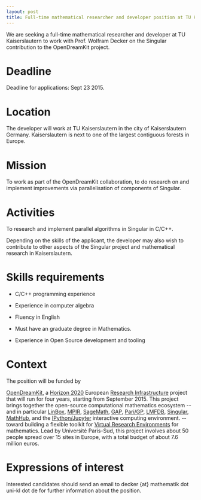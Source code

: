 ```yaml
---
layout: post
title: Full-time mathematical researcher and developer position at TU Kaiserslautern for up to four years beginning November 2015
---
```


We are seeking a full-time mathematical researcher and developer at TU Kaiserslautern to work with Prof. Wolfram Decker on the Singular contribution to the OpenDreamKit project.

# Deadline

Deadline for applications: Sept 23 2015.

# Location

The developer will work at TU Kaiserslautern in the city of Kaiserslautern Germany. Kaiserslautern is next to one of the largest contiguous forests in Europe.

# Mission

To work as part of the OpenDreamKit collaboration, to do research on and implement improvements via parallelisation of components of Singular.

# Activities

To research and implement parallel algorithms in Singular in C/C++.

Depending on the skills of the applicant, the developer may also wish to contribute to other aspects of the Singular project and mathematical research in Kaiserslautern.

# Skills requirements

- C/C++ programming experience

- Experience in computer algebra

- Fluency in English

- Must have an graduate degree in Mathematics.

- Experience in Open Source development and tooling

# Context

The position will be funded by

[OpenDreamKit](http://opendreamkit.org), a
[Horizon 2020](https://ec.europa.eu/programmes/horizon2020/)
European [Research Infrastructure](https://ec.europa.eu/programmes/horizon2020/en/h2020-section/european-research-infrastructures-including-e-infrastructures)
project that will run for four years, starting from September
2015. This project brings together the open-source computational
mathematics ecosystem -- and in particular
[LinBox](http://linalg.org/),
[MPIR](http://mpir.org),
[SageMath](http://sagemath.org/),
[GAP](http://www.gap-system.org/),
[Pari/GP](http://pari.math.u-bordeaux.fr/),
[LMFDB](http://lmfdb.org/),
[Singular](http://www.singular.uni-kl.de/),
[MathHub](https://mathhub.info/),
and the
[IPython/Jupyter](http://jupyter.org/) interactive computing
environment.
-- toward building a
flexible toolkit for
[Virtual Research Environments](http://www.2020-horizon.com/e-Infrastructures-for-virtual-research-environments-%28VRE%29-i1490.html)
for mathematics. Lead by Université Paris-Sud, this project involves
about 50 people spread over 15 sites in Europe, with a total budget of
about 7.6 million euros.

# Expressions of interest

Interested candidates should send an email to decker {at} mathematik dot uni-kl dot de for further information about the position.


